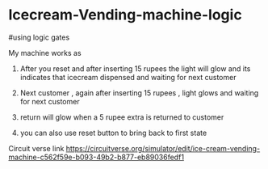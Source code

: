 # Icecream-Vending-machine-logic
#using logic gates

My machine works as


1. After you reset and after inserting 15 rupees the light will glow and its indicates that
    icecream dispensed and waiting for next customer

2. Next customer , again after inserting 15 rupees , light glows and waiting for next customer

3. return will glow when a 5 rupee extra is returned to customer 

4. you can also use reset button to bring back to first state 

Circuit verse link https://circuitverse.org/simulator/edit/ice-cream-vending-machine-c562f59e-b093-49b2-b877-eb89036fedf1
